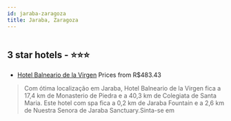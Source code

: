 ```yaml
---
id: jaraba-zaragoza
title: Jaraba, Zaragoza
---
```


<center><img src="https://i.travelapi.com/hotels/8000000/7340000/7332300/7332286/8e79db06_z.jpg" alt="" /></center>


##  3 star hotels - ⭐️⭐️⭐️

-    [Hotel Balneario de la Virgen](https://www.hurb.com/br/aud/https://www.hurb.com/br/hotels/jaraba/hotel-balneario-de-la-virgen-HT-6NR7?cmp=18055) Prices from R$483.43
   > Com ótima localização em Jaraba, Hotel Balneario de la Virgen fica a 17,4 km de Monasterio de Piedra e a 40,3 km de Colegiata de Santa Maria.  Este hotel com spa fica a 0,2 km de Jaraba Fountain e a 2,6 km de Nuestra Senora de Jaraba Sanctuary.Sinta-se em
